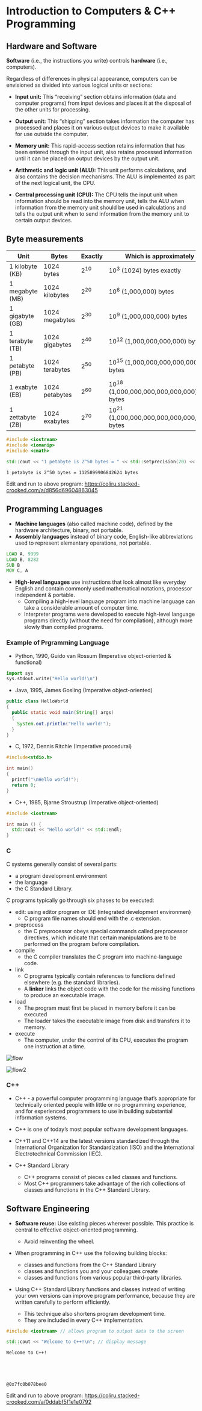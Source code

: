 
# Introduction to Computers & C++ Programming

## Hardware and Software

**Software** (i.e., the instructions you write) controls **hardware** (i.e., computers).

Regardless of differences in physical appearance, computers can be envisioned as divided into various logical units or sections:

- **Input unit:** This “receiving” section obtains information (data and computer programs) from input devices and places it at the disposal of the other units for processing.

- **Output unit:** This “shipping” section takes information the computer has processed and places it on various output devices to make it available for use outside the computer. 

- **Memory unit:** This rapid-access section retains information that has been entered through the input unit, also retains processed information until it can be placed on output devices by the output unit.

- **Arithmetic and logic unit (ALU):** This unit performs calculations, and also contains the decision mechanisms. The ALU is implemented as part of the next logical unit, the CPU.

- **Central processing unit (CPU):** The CPU tells the input unit when information should be read into the memory unit, tells the ALU when information from the memory unit should be used in calculations and tells the output unit when to send information from the memory unit to certain output devices.

## Byte measurements

|Unit            |Bytes          | Exactly | Which is approximately |
|----------------|---------------|---------|---------------|
|1 kilobyte (KB) |1024 bytes     | $2^{10}$  | $10^3$ (1024) bytes exactly |
|1 megabyte (MB) |1024 kilobytes | $2^{20}$  | $10^6$ (1,000,000) bytes |
|1 gigabyte (GB) |1024 megabytes | $2^{30}$  | $10^9$ (1,000,000,000) bytes
|1 terabyte (TB) |1024 gigabytes | $2^{40}$  | $10^{12}$ (1,000,000,000,000) bytes
|1 petabyte (PB) |1024 terabytes | $2^{50}$  | $10^{15}$ (1,000,000,000,000,000) bytes
|1 exabyte (EB)  |1024 petabytes | $2^{60}$  | $10^{18}$ (1,000,000,000,000,000,000) bytes
|1 zettabyte (ZB)|1024 exabytes  | $2^{70}$  | $10^{21}$ (1,000,000,000,000,000,000,000) bytes


```c++
#include <iostream>
#include <iomanip>
#include <cmath>

std::cout << "1 petabyte is 2^50 bytes = " << std::setprecision(20) <<  pow(2., 50) << " bytes" << std::endl;
```

    1 petabyte is 2^50 bytes = 1125899906842624 bytes


Edit and run to above program: https://coliru.stacked-crooked.com/a/d856d69604863045

## Programming Languages

- **Machine languages** (also called machine code), defined by the hardware architecture, binary, not portable.
- **Assembly languages** instead of binary code, English-like abbreviations used to represent elementary operations, not portable.
```asm
LOAD A, 9999
LOAD B, 8282
SUB B
MOV C, A
```
- **High-level languages** use instructions that look almost like everyday English and contain commonly used mathematical notations, processor independent & portable.
  - Compiling a high-level language program into machine language can take a considerable amount of computer time.
  - Interpreter programs were developed to execute high-level language programs directly (without the need for compilation), although more slowly than compiled programs.


### Example of Prgramming Language
- Python, 1990, Guido van Rossum (Imperative object-oriented & functional)

```python
import sys
sys.stdout.write("Hello world!\n")
```
- Java, 1995, James Gosling (Imperative object-oriented)

```java
public class HelloWorld
{
  public static void main(String[] args)
  {
    System.out.println("Hello world!");
  }
}
```

- C, 1972, Dennis Ritchie (Imperative procedural)

```c
#include<stdio.h>

int main()
{
  printf("\nHello world!");
  return 0;
}
```

- C++, 1985, Bjarne Stroustrup (Imperative object-oriented)

```c++
#include <iostream>

int main () {
  std::cout << "Hello world!" << std::endl;
}
```

### C

C systems generally consist of several parts: 

- a program development environment
- the language
- the C Standard Library.

C programs typically go through six phases to be executed: 

- edit: using editor program or IDE (integrated development environmen)
  - C program file names should end with the .c extension.
- preprocess
  - the C preprocessor obeys special commands called preprocessor directives, which indicate that certain manipulations are to be performed on the program before compilation.
- compile
  - the C compiler translates the C program into machine-language code.
- link
  - C programs typically contain references to functions defined elsewhere (e.g. the standard libraries).
  - A **linker** links the object code with the code for the missing functions to produce an executable image.
- load
  - The program must first be placed in memory before it can be executed
  - The loader takes the executable image from disk and transfers it to memory.
- execute
  - The computer, under the control of its CPU, executes the program one instruction at a time.

![flow](img/flow.png)

![flow2](img/flow2.png)

### C++

- C++ - a powerful computer programming language that’s appropriate for technically oriented people with little or no programming experience, and for experienced programmers to use in building substantial information systems.

- C++ is one of today’s most popular software development languages.

- C++11 and C++14 are the latest versions standardized through the International Organization for Standardization (ISO) and the International Electrotechnical Commission (IEC).

- C++ Standard Library
  - C++ programs consist of pieces called classes and functions.
  - Most C++ programmers take advantage of the rich collections of classes and functions in the C++ Standard Library.

## Software Engineering

- **Software reuse:** Use existing pieces wherever possible. This practice is central to effective object-oriented programming.
  - Avoid reinventing the wheel.
  
- When programming in C++ use the following building blocks:
  - classes and functions from the C++ Standard Library
  - classes and functions you and your colleagues create
  - classes and functions from various popular third-party libraries.
  
- Using C++ Standard Library functions and classes instead of writing your own versions can improve program performance, because they are written carefully to perform efficiently.
  - This technique also shortens program development time.
  - They are included in every C++ implementation.


```c++
#include <iostream> // allows program to output data to the screen

std::cout << "Welcome to C++!\n"; // display message
```

    Welcome to C++!





    @0x7fc0b078bee0



Edit and run to above program: https://coliru.stacked-crooked.com/a/0ddabf5f1e1e0792
